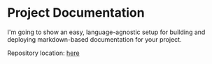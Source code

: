 # Project Documentation

I'm going to show an easy, language-agnostic setup for building and deploying markdown-based documentation for your project.

Repository location: [here]()